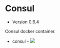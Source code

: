 # Consul

 - Version 0.6.4

Consul docker container.

- consul  - [![](https://badge.imagelayers.io/ldejager/consul:latest.svg)](https://imagelayers.io/?images=ldejager/consul:latest)

